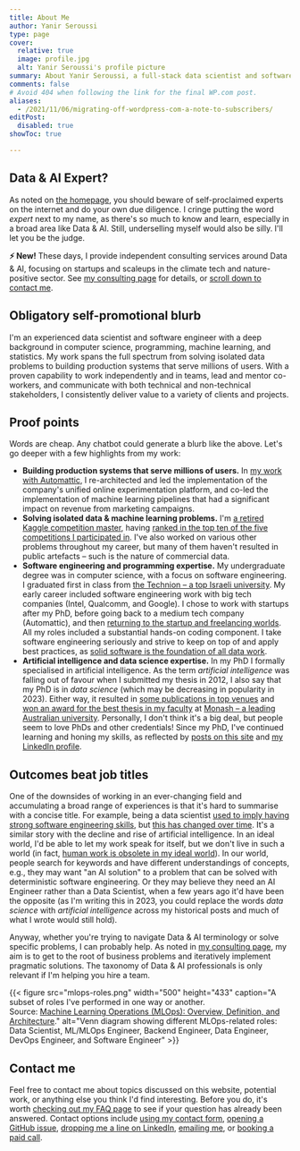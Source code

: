```yaml
---
title: About Me
author: Yanir Seroussi
type: page
cover:
  relative: true
  image: profile.jpg
  alt: Yanir Seroussi's profile picture
summary: About Yanir Seroussi, a full-stack data scientist and software engineer with over a decade of experience.
comments: false
# Avoid 404 when following the link for the final WP.com post.
aliases:
  - /2021/11/06/migrating-off-wordpress-com-a-note-to-subscribers/
editPost:
  disabled: true
showToc: true

---
```

## Data & AI Expert?

As noted on [the homepage](https://yanirseroussi.com/), you should beware of self-proclaimed experts on the internet and do your own due diligence. I cringe putting the word _expert_ next to my name, as there's so much to know and learn, especially in a broad area like Data & AI. Still, underselling myself would also be silly. I'll let you be the judge.

**⚡ New!** These days, I provide independent consulting services around Data & AI, focusing on startups and scaleups in the climate tech and nature-positive sector. See [my consulting page](/consult/) for details, or [scroll down to contact me](#contact-me).

## Obligatory self-promotional blurb

I'm an experienced data scientist and software engineer with a deep background in computer science, programming, machine learning, and statistics. My work spans the full spectrum from solving isolated data problems to building production systems that serve millions of users. With a proven capability to work independently and in teams, lead and mentor co-workers, and communicate with both technical and non-technical stakeholders, I consistently deliver value to a variety of clients and projects.

## Proof points

Words are cheap. Any chatbot could generate a blurb like the above. Let's go deeper with a few highlights from my work:

* **Building production systems that serve millions of users.** In [my work with Automattic](https://yanirseroussi.com/2021/10/07/my-work-with-automattic/), I re-architected and led the implementation of the company's unified online experimentation platform, and co-led the implementation of machine learning pipelines that had a significant impact on revenue from marketing campaigns.
* **Solving isolated data & machine learning problems.** I'm [a retired Kaggle competition master](https://www.kaggle.com/yanirseroussi), having [ranked in the top ten of the five competitions I participated in](https://yanirseroussi.com/kaggle/). I've also worked on various other problems throughout my career, but many of them haven't resulted in public artefacts &ndash; such is the nature of commercial data.
* **Software engineering and programming expertise.** My undergraduate degree was in computer science, with a focus on software engineering. I graduated first in class from [the Technion &ndash; a top Israeli university](https://en.wikipedia.org/wiki/Technion_%E2%80%93_Israel_Institute_of_Technology). My early career included software engineering work with big tech companies (Intel, Qualcomm, and Google). I chose to work with startups after my PhD, before going back to a medium tech company (Automattic), and then [returning to the startup and freelancing worlds](https://yanirseroussi.com/2022/06/06/the-mission-matters-moving-to-climate-tech-as-a-data-scientist/). All my roles included a substantial hands-on coding component. I take software engineering seriously and strive to keep on top of and apply best practices, as [solid software is the foundation of all data work](https://yanirseroussi.com/2014/08/17/datas-hierarchy-of-needs/).
* **Artificial intelligence and data science expertise.** In my PhD I formally specialised in artificial intelligence. As the term _artificial intelligence_ was falling out of favour when I submitted my thesis in 2012, I also say that my PhD is in _data science_ (which may be decreasing in popularity in 2023). Either way, it resulted in [some publications in top venues](https://yanirseroussi.com/phd-work/) and [won an award for the best thesis in my faculty](https://www.monash.edu/news/articles/top-of-the-class) at [Monash &ndash; a leading Australian university](https://en.wikipedia.org/wiki/Monash_University). Personally, I don't think it's a big deal, but people seem to love PhDs and other credentials! Since my PhD, I've continued learning and honing my skills, as reflected by [posts on this site](https://yanirseroussi.com/) and [my LinkedIn profile](https://www.linkedin.com/in/yanirseroussi/).

## Outcomes beat job titles

One of the downsides of working in an ever-changing field and accumulating a broad range of experiences is that it's hard to summarise with a concise title. For example, being a data scientist [used to imply having strong software engineering skills](https://yanirseroussi.com/2014/10/23/what-is-data-science/), but [this has changed over time](https://yanirseroussi.com/2023/06/30/was-data-science-a-failure-mode-of-software-engineering/). It's a similar story with the decline and rise of artificial intelligence. In an ideal world, I'd be able to let my work speak for itself, but we don't live in such a world (in fact, [human work is obsolete in my ideal world](https://yanirseroussi.com/2023/04/21/remaining-relevant-as-a-small-language-model/)). In our world, people search for keywords and have different understandings of concepts, e.g., they may want "an AI solution" to a problem that can be solved with deterministic software engineering. Or they may believe they need an AI Engineer rather than a Data Scientist, when a few years ago it'd have been the opposite (as I'm writing this in 2023, you could replace the words _data science_ with _artificial intelligence_ across my historical posts and much of what I wrote would still hold).

Anyway, whether you're trying to navigate Data & AI terminology or solve specific problems, I can probably help. As noted in [my consulting page](/consult/), my aim is to get to the root of business problems and iteratively implement pragmatic solutions. The taxonomy of Data & AI professionals is only relevant if I'm helping you hire a team.

{{< figure src="mlops-roles.png" width="500" height="433" caption="A subset of roles I've performed in one way or another.<br>Source: [Machine Learning Operations (MLOps): Overview, Definition, and Architecture](https://ieeexplore.ieee.org/document/10081336)." alt="Venn diagram showing different MLOps-related roles: Data Scientist, ML/MLOps Engineer, Backend Engineer, Data Engineer, DevOps Engineer, and Software Engineer" >}}

## Contact me

Feel free to contact me about topics discussed on this website, potential work, or anything else you think I'd find interesting. Before you do, it's worth [checking out my FAQ page](https://yanirseroussi.com/2017/10/15/advice-for-aspiring-data-scientists-and-other-faqs/) to see if your question has already been answered. Contact options include [using my contact form](https://docs.google.com/forms/d/e/1FAIpQLSeibojYvmFUDC284wTybWAuWJ4rHi6j6SnF8ZiZt8zBIyi8vw/viewform), [opening a GitHub issue](https://github.com/yanirs/yanirseroussi.com/issues), [dropping me a line on LinkedIn](https://www.linkedin.com/in/yanirseroussi), [emailing me](mailto:contact@yanirseroussi.com), or [booking a paid call](https://talkw.me/@yanir).
